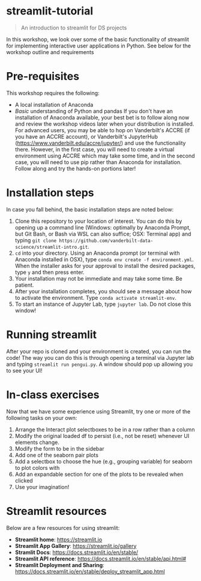 # streamlit-tutorial
> An introduction to streamlit for DS projects

In this workshop, we look over some of the basic functionality of streamlit for implementing interactive user applications in Python.  See below for the workshop outline and requirements

# Pre-requisites
This workshop requires the following:
* A local installation of Anaconda
* _Basic_ understanding of Python and pandas
If you don't have an installation of Anaconda available, your best bet is to follow along now and review the workshop videos later when your distribution is installed.  For advanced users, you may be able to hop on Vanderbilt's ACCRE (if you have an ACCRE account), or Vanderbilt's JupyterHub (https://www.vanderbilt.edu/accre/jupyter/) and use the functionality there.  However, in the first case, you will need to create a virtual environment using ACCRE which may take some time, and in the second case, you will need to use pip rather than Anaconda for installation.  Follow along and try the hands-on portions later!

# Installation steps
In case you fall behind, the basic installation steps are noted below:
1. Clone this repository to your location of interest.  You can do this by opening up a command line (Windows: optimally by Anaconda Prompt, but Git Bash, or Bash via WSL can also suffice; OSX: Terminal app) and typing `git clone https://github.com/vanderbilt-data-science/streamlit-intro.git`.
2. `cd` into your directory.  Using an Anaconda prompt (or terminal with Anaconda installed in OSX), type `conda env create -f environment.yml`.  When the installer asks for your approval to install the desired packages, type `y` and then press enter.
3.  Your installation may not be immediate and may take some time.  Be patient.
4.  After your installation completes, you should see a message about how to activate the environment.  Type `conda activate streamlit-env`.
5.  To start an instance of Jupyter Lab, type `jupyter lab`.  Do not close this window!

# Running streamlit
After your repo is cloned and your environment is created, you can run the code!  The way you can do this is through opening a terminal via Jupyter lab and typing `streamlit run pengui.py`.  A window should pop up allowing you to see your UI!

# In-class exercises
Now that we have some experience using Streamlit, try one or more of the following tasks on your own:
1. Arrange the Interact plot selectboxes to be in a row rather than a column
2. Modify the original loaded df to persist (i.e., not be reset) whenever UI elements change.
3. Modify the form to be in the sidebar
4. Add one of the seaborn pair plots
5. Add a selectbox to choose the hue (e.g., grouping variable) for seaborn to plot colors with
6. Add an expandable section for one of the plots to be revealed when clicked
7. Use your imagination!

# Streamlit resources
Below are a few resources for using streamlit:
* **Streamlit home**: https://streamlit.io
* **Streamlit App Gallery**: https://streamlit.io/gallery
* **Stramlit Docs**: https://docs.streamlit.io/en/stable/
* **Streamlit API reference**: https://docs.streamlit.io/en/stable/api.html#
* **Streamlit Deployment and Sharing**: https://docs.streamlit.io/en/stable/deploy_streamlit_app.html

